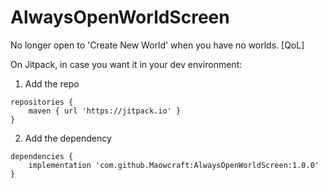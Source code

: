 # AlwaysOpenWorldScreen
No longer open to 'Create New World' when you have no worlds. [QoL]

On Jitpack, in case you want it in your dev environment:

1. Add the repo
```
repositories {
	maven { url 'https://jitpack.io' }
}
```

2. Add the dependency
```
dependencies {
	implementation 'com.github.Maowcraft:AlwaysOpenWorldScreen:1.0.0'
}
```
  
